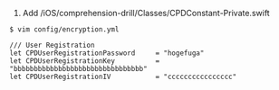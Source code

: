 1. Add /iOS/comprehension-drill/Classes/CPDConstant-Private.swift

```
$ vim config/encryption.yml
```

```
/// User Registration
let CPDUserRegistrationPassword     = "hogefuga"
let CPDUserRegistrationKey          = "bbbbbbbbbbbbbbbbbbbbbbbbbbbbbbbb"
let CPDUserRegistrationIV           = "cccccccccccccccc"
```
